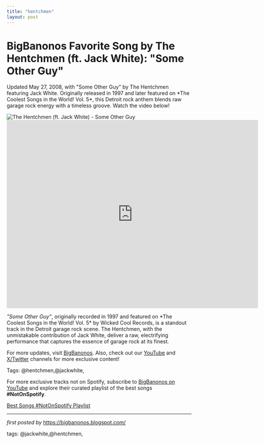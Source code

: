 ```yaml
---
title: "hentchmen"
layout: post
---
```

<!-- Title of the Post -->
<h1 >BigBanonos Favorite Song by The Hentchmen (ft. Jack White): "Some Other Guy"</h1> <!-- Introductory Text -->
<p >Updated May 27, 2008, with "Some Other Guy" by The Hentchmen featuring Jack White. Originally released in 1997 and later featured on *The Coolest Songs in the World! Vol. 5*, this Detroit rock anthem blends raw garage rock energy with a timeless groove. Watch the video below!</p> <!-- Featured Image -->
<div > <img src="https://i.scdn.co/image/ab67616d00001e02505bb54cdc9a7c5f3ec7bf95" alt="The Hentchmen (ft. Jack White) - Some Other Guy" />
</div> <!-- YouTube Video Embed -->
<div > <iframe width="685" height="514" src="https://www.youtube.com/embed/wyqvmljsugs" title="The Hentchmen - Some Other Guy(feat. Jack White)" frameborder="0" allow="accelerometer; autoplay; clipboard-write; encrypted-media; gyroscope; picture-in-picture; web-share" referrerpolicy="strict-origin-when-cross-origin" allowfullscreen></iframe>
</div> <!-- Song Information -->
<div > <p><em>"Some Other Guy"</em>, originally recorded in 1997 and featured on *The Coolest Songs in the World! Vol. 5* by Wicked Cool Records, is a standout track in the Detroit garage rock scene. The Hentchmen, with the unmistakable contribution of Jack White, deliver a raw, electrifying performance that captures the essence of garage rock at its finest.</p>
</div> <!-- Footer Links -->
<div > <p>For more updates, visit <a href="https://bigbanonos.blogspot.com/" target="_blank">BigBanonos</a>. Also, check out our <a href="https://www.youtube.com/@BigBanonos" target="_blank">YouTube</a> and <a href="https://x.com/bigbanonos" target="_blank">X/Twitter</a> channels for more exclusive content!</p>
</div> <!-- Tags -->
<p >Tags: @hentchmen,@jackwhite,</p>


<!--Subscribe and Playlist Links-->
<div>
    <p>For more exclusive tracks not on Spotify, subscribe to <a href="https://www.youtube.com/@BigBanonos" target="_blank">BigBanonos on YouTube</a> and explore their curated playlist of the best songs <strong>#NotOnSpotify</strong>.</p>
    <p><a href="https://www.youtube.com/playlist?list=PLtuNtuTatqI0kFahUCbtbfenC_ET5O_tr" target="_blank">Best Songs #NotOnSpotify Playlist<br /></a></p></div>

<hr />

<p><em>first posted by</em> <a href="https://bigbanonos.blogspot.com/" rel="noopener" target="_new">https://bigbanonos.blogspot.com/</a></p>

<p>tags: @jackwhite,@hentchmen,</p>
